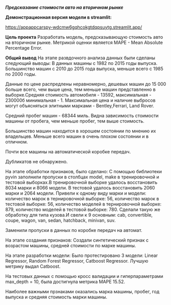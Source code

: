  ***Предсказание стоимости авто на вторичном рынке***

**Демонстрационная версия модели в streamlit:**

https://appappcarspy-wdcmw6gqhcokgtdqpsuytg.streamlit.app/

**Цель проекта**
Разработать модель, предсказывающую стоимость авто на вторичном рынке. Метрикой оценки является MAPE - Mean Absolute Percentage Error.

**Общий вывод**
На этапе развдочного анализа данных были сделаны следующий выводы:
В данных машины с 1982 по 2015 годы выпуска. Большинство машин с 2010 до 2015 года выпуска, меньше всего с 1985 по 2000 годы.

Данные по цене распредлены неравномерно, дешевых машин до 15 000 больше всего, чем выше цена, тем меньше машин представленно в выборке.Средняя стоимость автомобиля - 13592, максимальная - 230000б минимальная - 1. Максимальная цена и наличие выбросов могут объясняться элитными марками - Bentley,Ferrari, Land Rover.

Средний пробег машин - 68344 миль. Видна зависимость стоимости машины от пробега, чем меньше пробег, тем выше стоимость.

Большинство машин находится в хорошем состоянии по мнению их владельцев. Меньше всего машин в очень плохом состоянии и в отличном.

Почти все машины на автоматической коробке передач.

Дубликатов не обнаружено.

На этапе обработки признаков, было сделано:
С помощью библиотеки pyvin заполнили пропуски в столбцах model, make в тренировочной и тестовой выборках.В тренировочной выборке удалось восстановить 8034 марки и 8066 модели. В тестовой удалось восстановить 2060 марки и 2064 модели. Привели к одному виду марки и модели: количество марок в тернировочной выборке: 56, количество марок в тестовой выборке: 56, количество моделей в тернировочной выборке: 879, количество моделей в тестовой выборке: 780. Сделали такую же обработку для типа кузова.И свели к 9 основным: cab, convertible, coupe, wagon, van, sedan, hatchback, minivan, suv.

Заменили пропуски в данных по коробке передач на автомат.

На этапе создания признаков:
Создали синтетический признак с возрастом машины, средней стоимости по марке машины.

На этапе разработки модели:
Было протестировано 3 модели: Linear Regressor, Random Forest Regressor, Catboost Regressor. Лучшую метрику выдал Catboost.

На тестовых данных с помощью кросс валидации и гиперпараметрами max_depth = 10, была достигнула метрика MAPE 15.52.

Наиболее важными прзнаками оказались марка машины, пробег, год выпуска и средняя стоимость марки машины.
